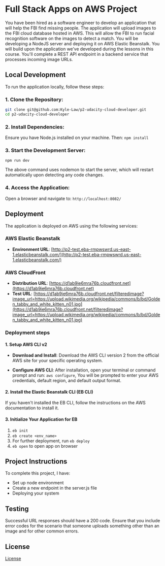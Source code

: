 # Full Stack Apps on AWS Project

You have been hired as a software engineer to develop an application that will help the FBI find missing people. The application will upload images to the FBI cloud database hosted in AWS. This will allow the FBI to run facial recognition software on the images to detect a match. You will be developing a NodeJS server and deploying it on AWS Elastic Beanstalk.
You will build upon the application we've developed during the lessons in this course. You'll complete a REST API endpoint in a backend service that processes incoming image URLs.

## Local Development

To run the application locally, follow these steps:

### 1. Clone the Repository:

```bash
git clone git@github.com:Kyle-Law/p2-udacity-cloud-developer.git
cd p2-udacity-cloud-developer
```

### 2. Install Dependencies:

Ensure you have Node.js installed on your machine. Then: `npm install`

### 3. Start the Development Server:

`npm run dev`

The above command uses nodemon to start the server, which will restart automatically upon detecting any code changes.

### 4. Access the Application:

Open a browser and navigate to: `http://localhost:8082/`

## Deployment

The application is deployed on AWS using the following services:

### AWS Elastic Beanstalk

- **Environment URL**: [http://p2-test.eba-rmpwswrd.us-east-1.elasticbeanstalk.com/](http://p2-test.eba-rmpwswrd.us-east-1.elasticbeanstalk.com/)

### AWS CloudFront

- **Distribution URL**: [https://d1ab9ie6mra76b.cloudfront.net](https://d1ab9ie6mra76b.cloudfront.net)
- **Test URL**: [https://d1ab9ie6mra76b.cloudfront.net/filteredimage?image_url=https://upload.wikimedia.org/wikipedia/commons/b/bd/Golden_tabby_and_white_kitten_n01.jpg](https://d1ab9ie6mra76b.cloudfront.net/filteredimage?image_url=https://upload.wikimedia.org/wikipedia/commons/b/bd/Golden_tabby_and_white_kitten_n01.jpg)

### Deployment steps

#### 1. Setup AWS CLI v2

- **Download and Install**:
  Download the AWS CLI version 2 from the official AWS site for your specific operating system.

- **Configure AWS CLI**:
  After installation, open your terminal or command prompt and run: `aws configure`, You will be prompted to enter your AWS credentials, default region, and default output format.

#### 2. Install the Elastic Beanstalk CLI (EB CLI)

If you haven't installed the EB CLI, follow the instructions on the AWS documentation to install it.

#### 3. Initialize Your Application for EB

1. `eb init`
2. `eb create <env_name>`
3. For further deployment, run `eb deploy`
4. `eb open` to open app on browser

## Project Instructions

To complete this project, I have:

- Set up node environment
- Create a new endpoint in the server.js file
- Deploying your system

## Testing

Successful URL responses should have a 200 code. Ensure that you include error codes for the scenario that someone uploads something other than an image and for other common errors.

## License

[License](LICENSE.txt)

```

```
